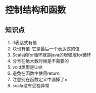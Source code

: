 # 控制结构和函数


## 知识点
1. if表达式有值
2. 块也有值-它是最后一个表达式的值
3. Scala的for循环就是java的增强版for循环
4. 分号在绝大数时候是不需要的
5. void类型是Unit
6. 避免在函数中使用return
7. 注意别在函数定义中漏掉了=
8. scala没有受检异常
